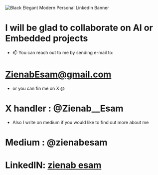 ![Black Elegant Modern Personal LinkedIn Banner](https://github.com/user-attachments/assets/96acfeb4-f416-4f1b-9a19-9fb8141cf332)

# I will be glad to collaborate on AI or Embedded projects 
- 📫 You can reach out to me by sending e-mail to:
# ZienabEsam@gmail.com
- or you can fin me on X @
# X handler : @Zienab__Esam
- Also I write on medium if you would like to find out more about me 
# Medium : @zienabesam
# LinkedIN: [zienab esam](https://www.linkedin.com/in/zienabesam/)
<!---
ZienabEsam/ZienabEsam is a ✨ special ✨ repository because its `README.md` (this file) appears on your GitHub profile.
You can click the Preview link to take a look at your changes.
--->
